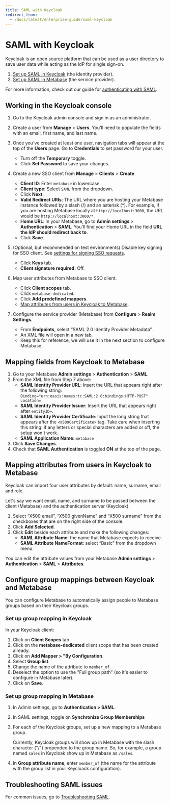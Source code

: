 ```yaml
---
title: SAML with Keycloak
redirect_from:
  - /docs/latest/enterprise-guide/saml-keycloak
---
```


# SAML with Keycloak

Keycloak is an open source platform that can be used as a user directory to save user data while acting as the IdP for single sign-on.

1. [Set up SAML in Keycloak](#working-in-the-keycloak-console) (the identity provider).
2. [Set up SAML in Metabase](./authenticating-with-saml.md#enabling-saml-authentication-in-metabase) (the service provider).

For more information, check out our guide for [authenticating with SAML](./authenticating-with-saml.md).

## Working in the Keycloak console

1. Go to the Keycloak admin console and sign in as an administrator.
2. Create a user from **Manage** > **Users**. You'll need to populate the fields with an email, first name, and last name.
3. Once you've created at least one user, navigation tabs will appear at the top of the **Users** page. Go to **Credentials** to set password for your user.
   - Turn off the **Temporary** toggle.
   - Click **Set Password** to save your changes.
4. Create a new SSO client from **Manage** > **Clients** > **Create**

   - **Client ID**: Enter `metabase` in lowercase.
   - **Client type**: Select `SAML` from the dropdown.
   - Click **Next**.
   - **Valid Redirect URIs**: The URL where you are hosting your Metabase instance followed by a slash (/) and an asterisk (*). For example, if you are hosting Metabase locally at `http://localhost:3000`, the URL would be `http://localhost:3000/*`.
   - **Home URL**: In your Metabase, go to **Admin settings** > **Authentication** > **SAML**. You'll find your Home URL in the field **URL the IdP should redirect back to**.
   - Click **Save**.

5. (Optional, but recommended on test environments) Disable key signing for SSO client. See [settings for signing SSO requests](./authenticating-with-saml.md#settings-for-signing-sso-requests-optional).

   - Click **Keys** tab.
   - **Client signature required:** Off.

6. Map user attributes from Metabase to SSO client.
   - Click **Client scopes** tab.
   - Click `metabase-dedicated`.
   - Click **Add predefined mappers**.
   - [Map attributes from users in Keycloak to Metabase](#mapping-attributes-from-users-in-keycloak-to-metabase).
7. Configure the service provider (Metabase) from **Configure** > **Realm Settings**.
   - From **Endpoints**, select “SAML 2.0 Identity Provider Metadata”.
   - An XML file will open in a new tab.
   - Keep this for reference, we will use it in the next section to configure Metabase.

## Mapping fields from Keycloak to Metabase

1. Go to your Metabase **Admin settings** > **Authentication** > **SAML**.
2. From the XML file from Step 7 above:
   - **SAML Identity Provider URL**: Insert the URL that appears right after the following string: `Binding="urn:oasis:names:tc:SAML:2.0:bindings:HTTP-POST" Location=`
   - **SAML Identity Provider Issuer**: Insert the URL that appears right after `entityID=`.
   - **SAML Identity Provider Certificate**: Input the long string that appears after the `<X509Certificate>` tag. Take care when inserting this string: if any letters or special characters are added or off, the setup won't work.
   - **SAML Application Name**: `metabase`
3. Click **Save Changes**.
4. Check that **SAML Authentication** is toggled **ON** at the top of the page.

## Mapping attributes from users in Keycloak to Metabase

Keycloak can import four user attributes by default: name, surname, email and role.

Let's say we want email, name, and surname to be passed between the client (Metabase) and the authentication server (Keycloak).

1. Select “X500 email”, “X500 givenName” and “X500 surname” from the checkboxes that are on the right side of the console.
2. Click **Add Selected**.
3. Click **Edit** beside each attribute and make the following changes:
   - **SAML Attribute Name**: the name that Metabase expects to receive.
   - **SAML Attribute NameFormat**: select “Basic” from the dropdown menu.

You can edit the attribute values from your Metabase **Admin settings** > **Authentication** > **SAML** > **Attributes**.

## Configure group mappings between Keycloak and Metabase

You can configure Metabase to automatically assign people to Metabase groups based on their Keycloak groups. 

### Set up group mapping in Keycloak

In your Keycloak client:

1. Click on **Client Scopes** tab 
2. Click on the **metabase-dedicated** client scope that has been created already.
3. Click on **Add Mapper > "By Configuration**.
4. Select **Group list**.
5. Change the name of the attribute to `member_of`.
6. Deselect the option to use the "Full group path" (so it's easier to configure in Metabase later).
7. Click on **Save**.

### Set up group mapping in Metabase

1. In Admin settings, go to **Authentication > SAML**.
2. In SAML settings, toggle on **Synchronize Group Memberships**
3. For each of the Keycloak groups, set up a new mapping to a Metabase group.

   Currently,  Keycloak groups will show up in Metabase with the slash character ("/") prepended to the group name. So, for example, a group named `sales` in Keycloak show up in Metabase as  `/sales`.

4. In **Group attribute name**, enter `member_of` (the name for the attribute with the group list in your Keycloack configuration).
## Troubleshooting SAML issues

For common issues, go to [Troubleshooting SAML](../troubleshooting-guide/saml.md).
